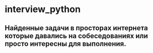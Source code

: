 # interview_python
## Найденные задачи в просторах интернета которые давались на собеседованиях или просто интересны для выполнения.
